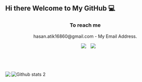 <h2> Hi there Welcome to My GitHub 💻 </h2>
<h3 align="center"> To reach me </h3>
<p align="center">
hasan.atik16860@gmail.com - My Email Address.
 
<div align="center" class="icons-social" style="margin-left: 10px;">
<a style="margin-left: 10px;" target="_blank" href="https://www.linkedin.com/in/hasan-atık">
<img src="https://img.icons8.com/doodle/40/000000/linkedin--v2.png"></a>
<a style="margin-left: 10px;" target="_blank" href="https://github.com/hasantk">
<img src="https://img.icons8.com/doodle/40/000000/github--v1.png"></a>
</div>
</p>
<br>
<pre style="font-size: x-large;">
</pre>

![Github stats 2](https://github-readme-stats.vercel.app/api?username=hsntk&show_icons=true&theme=radical)
<img align="left" src="https://github-readme-stats.vercel.app/api/top-langs/?username=hsntk&amp;layout=compact&theme=radical" />

